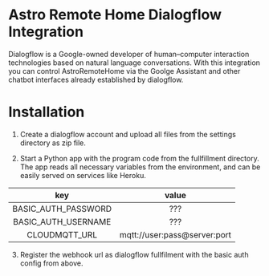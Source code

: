# Astro Remote Home Dialogflow Integration

Dialogflow is a Google-owned developer of human–computer interaction technologies based on natural language conversations.
With this integration you can control AstroRemoteHome via the Goolge Assistant and other chatbot interfaces already established by dialogflow.

# Installation
1. Create a dialogflow account and upload all files from the settings directory as zip file.

2. Start a Python app with the program code from the fullfillment directory. The app reads all necessary variables from the environment, and can be easily served on services like Heroku.

key                 |  value
:------------------:|:-----------------------------:|
BASIC_AUTH_PASSWORD |  ???
BASIC_AUTH_USERNAME |  ???
CLOUDMQTT_URL       |  mqtt://user:pass@server:port
    
3. Register the webhook url as dialogflow fullfilment with the basic auth config from above.